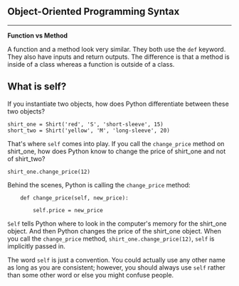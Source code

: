 Object-Oriented Programming Syntax
---
---

**Function vs Method**

A function and a method look very similar. They both use the `def` keyword. They also have inputs and return outputs. The difference is that a method is inside of a class whereas a function is outside of a class.


What is self?
---

If you instantiate two objects, how does Python differentiate between these two objects?

```
shirt_one = Shirt('red', 'S', 'short-sleeve', 15)
short_two = Shirt('yellow', 'M', 'long-sleeve', 20)
```

That's where `self` comes into play. If you call the `change_price` method on shirt_one, how does Python know to change the price of shirt_one and not of shirt_two?

```
shirt_one.change_price(12)
```

Behind the scenes, Python is calling the `change_price` method:

```
    def change_price(self, new_price):

        self.price = new_price
```

`Self` tells Python where to look in the computer's memory for the shirt_one object. And then Python changes the price of the shirt_one object. When you call the `change_price` method, `shirt_one.change_price(12)`, `self` is implicitly passed in.

The word `self` is just a convention. You could actually use any other name as long as you are consistent; however, you should always use `self` rather than some other word or else you might confuse people.
